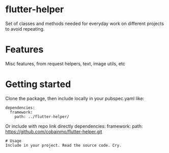 # flutter-helper
Set of classes and methods needed for everyday work on different projects to avoid repeating.

# Features
Misc features, from request helpers, text, image utils, etc

# Getting started
Clone the package, then include locally in your pubspec.yaml like:
```
dependencies:
  framework:
    path: ../flutter-helper/
```
Or include with repo link directly
dependencies:
  framework:
    path: https://github.com/cobainmo/flutter-helper.git
```
# Usage
Include in your project. Read the source code. Cry.
